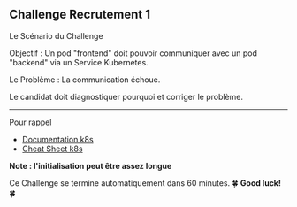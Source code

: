 ## Challenge Recrutement 1
 
Le Scénario du Challenge

Objectif : Un pod "frontend" doit pouvoir communiquer avec un pod "backend" via un Service Kubernetes.

Le Problème : La communication échoue.


Le candidat doit diagnostiquer pourquoi et corriger le problème.

---

Pour rappel 

- [Documentation k8s](https://kubernetes.io/docs/home/)
- [Cheat Sheet k8s](https://kubernetes.io/docs/reference/kubectl/cheatsheet/)

**Note : l'initialisation peut être assez longue**

Ce Challenge se termine automatiquement dans 60 minutes. 🍀 **Good luck!** 🍀
